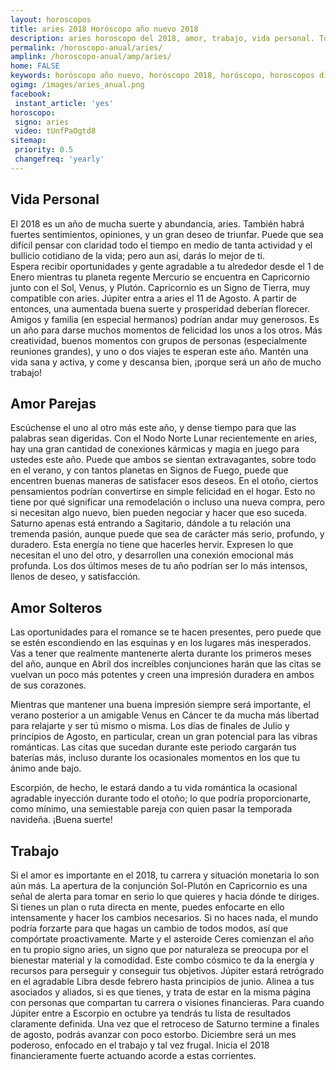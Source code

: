 ```yaml
---
layout: horoscopos
title: aries 2018 Horóscopo año nuevo 2018 
description: aries horoscopo del 2018, amor, trabajo, vida personal. Todas las predicciones para aries gratis. Disfruta este año nuevo.
permalink: /horoscopo-anual/aries/
amplink: /horoscopo-anual/amp/aries/
home: FALSE
keywords: horóscopo año nuevo, horóscopo 2018, horóscopo, horoscopos diarios gratis del dia de hoy, horóscopo diario gratis,horóscopo ano nuevo 2018, horóscopo esperanza gracia, horoscopo aries 2018, horoscop, horóscopos gratis, horoscopo aries, horoscopo aries 2018 gratis, Tarot, Astrologia, Zodíaco, aries, horoscopo gratis,tarot en femenino,videncia gratuita,horoscopos gratuitos,horóscopos, astrologia,videncia gratis
ogimg: /images/aries_anual.png
facebook:
 instant_article: 'yes'
horoscopo:
 signo: aries
 video: tUnfPaOgtd8
sitemap:
 priority: 0.5
 changefreq: 'yearly'
---
```




## Vida Personal

El 2018 es un año de mucha suerte y abundancia, aries. También habrá fuertes sentimientos, opiniones, y un gran deseo de triunfar. Puede que sea difícil pensar con claridad todo el tiempo en medio de tanta actividad y el bullicio cotidiano de la vida; pero aun así, darás lo mejor de ti.  
Espera recibir oportunidades y gente agradable a tu alrededor desde el 1 de Enero mientras tu planeta regente Mercurio se encuentra en Capricornio junto con el Sol, Venus, y Plutón. Capricornio es un Signo de Tierra, muy compatible con aries. 
Júpiter entra a aries el 11 de Agosto. A partir de entonces, una aumentada buena suerte y prosperidad deberían florecer. Amigos y familia (en especial hermanos) podrían andar muy generosos. Es un año para darse muchos momentos de felicidad los unos a los otros. 
Más creatividad, buenos momentos con grupos de personas (especialmente reuniones grandes), y uno o dos viajes te esperan este año. Mantén una vida sana y activa, y come y descansa bien, ¡porque será un año de mucho trabajo! 

## Amor Parejas

Escúchense el uno al otro más este año, y dense tiempo para que las palabras sean digeridas. Con el Nodo Norte Lunar recientemente en aries, hay una gran cantidad de conexiones kármicas y magia en juego para ustedes este año. 
Puede que ambos se sientan extravagantes, sobre todo en el verano, y con tantos planetas en Signos de Fuego, puede que encentren buenas maneras de satisfacer esos deseos. 
En el otoño, ciertos pensamientos podrían convertirse en simple felicidad en el hogar. Esto no tiene por qué significar una remodelación o incluso una nueva compra, pero si necesitan algo nuevo, bien pueden negociar y hacer que eso suceda.    
Saturno apenas está entrando a Sagitario, dándole a tu relación una tremenda pasión, aunque puede que sea de carácter más serio, profundo, y duradero. Esta energía no tiene que hacerles hervir. Expresen lo que necesitan el uno del otro, y desarrollen una conexión emocional más profunda. Los dos últimos meses de tu año podrían ser lo más intensos, llenos de deseo, y satisfacción. 

## Amor Solteros

Las oportunidades para el romance se te hacen presentes, pero puede que se estén escondiendo en las esquinas y en los lugares más inesperados. Vas a tener que realmente mantenerte alerta durante los primeros meses del año, aunque en Abril dos increíbles conjunciones harán que las citas se vuelvan un poco más potentes y creen una impresión duradera en ambos de sus corazones.


Mientras que mantener una buena impresión siempre será importante, el verano posterior a un amigable Venus en Cáncer te da mucha más libertad para relajarte y ser tú mismo o misma. Los días de finales de Julio y principios de Agosto, en particular, crean un gran potencial para las vibras románticas. Las citas que sucedan durante este periodo cargarán tus baterías más, incluso durante los ocasionales momentos en los que tu ánimo ande bajo.


Escorpión, de hecho, le estará dando a tu vida romántica la ocasional agradable inyección durante todo el otoño; lo que podría proporcionarte, como mínimo, una semiestable pareja  con quien pasar la temporada navideña. ¡Buena suerte!


## Trabajo

Si el amor es importante en el 2018, tu carrera y situación monetaria lo son aún más. La apertura de la conjunción Sol-Plutón en Capricornio es una señal de alerta para tomar en serio lo que quieres y hacia dónde te diriges.
Si tienes un plan o ruta directa en mente, puedes enfocarte en ello intensamente y hacer los cambios necesarios. Si no haces nada, el mundo podría forzarte para que hagas un cambio de todos modos, así que compórtate proactivamente.
Marte y el asteroide Ceres comienzan el año en tu propio signo aries, un signo que por naturaleza se preocupa por el bienestar material y la comodidad. Este combo cósmico te da la energía y recursos para perseguir y conseguir tus objetivos.
Júpiter estará retrógrado en el agradable Libra desde febrero hasta principios de junio. Alinea a tus asociados y aliados, si es que tienes, y trata de estar en la misma página con personas que compartan tu carrera o visiones financieras. Para cuando Júpiter entre a Escorpio en octubre ya tendrás tu lista de resultados claramente definida.
Una vez que el retroceso de Saturno termine a finales de agosto, podrás avanzar con poco estorbo. Diciembre será un mes poderoso, enfocado en el trabajo y tal vez frugal. Inicia el 2018 financieramente fuerte actuando acorde a estas corrientes.
